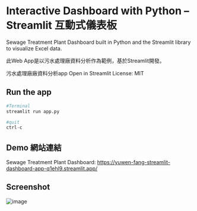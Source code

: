 # Interactive Dashboard with Python – Streamlit 互動式儀表板
Sewage Treatment Plant Dashboard built in Python and the Streamlit library to visualize Excel data.

此Web App是以污水處理廠資料分析作為範例，基於Streamlit開發。

污水處理廠廠資料分析app
Open in Streamlit License: MIT

## Run the app
```Python
#Terminal
streamlit run app.py

#quit
ctrl-c
```

## Demo 網站連結
Sewage Treatment Plant Dashboard: https://yuwen-fang-streamlit-dashboard-app-q1ehl9.streamlit.app/ 

## Screenshot
![image](https://github.com/Yuwen-Fang/streamlit_dashboard/blob/main/screenshot_stremlit.jpg?raw=true)
